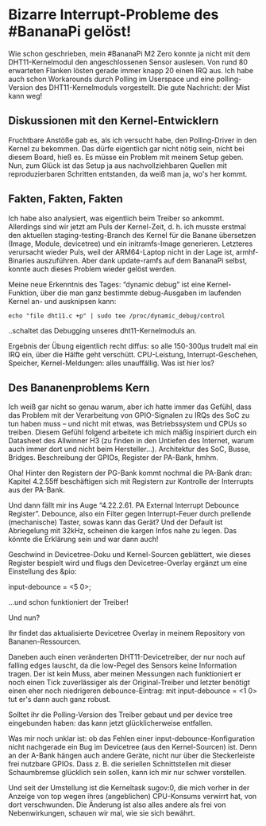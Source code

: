 # Bizarre Interrupt-Probleme des #BananaPi gelöst!

Wie schon geschrieben, mein #BananaPi M2 Zero konnte ja nicht mit dem DHT11-Kernelmodul den angeschlossenen Sensor auslesen. Von rund 80 erwarteten Flanken lösten gerade immer knapp 20 einen IRQ aus. Ich habe auch schon Workarounds durch Polling im Userspace und eine polling-Version des DHT11-Kernelmoduls vorgestellt. Die gute Nachricht: der Mist kann weg!

## Diskussionen mit den Kernel-Entwicklern

Fruchtbare Anstöße gab es, als ich versucht habe, den Polling-Driver in den Kernel zu bekommen. Das dürfe eigentlich gar nicht nötig sein, nicht bei diesem Board, hieß es. Es müsse ein Problem mit meinem Setup geben.
Nun, zum Glück ist das Setup ja aus nachvollziehbaren Quellen mit reproduzierbaren Schritten entstanden, da weiß man ja, wo's her kommt.

##  Fakten, Fakten, Fakten

Ich habe also analysiert, was eigentlich beim Treiber so ankommt. Allerdings sind wir jetzt am Puls der Kernel-Zeit, d. h. ich musste erstmal den aktuellen staging-testing-Branch des Kernel für die Banane übersetzen (Image, Module, devicetree) und ein initramfs-Image generieren. Letzteres verursacht wieder Puls, weil der ARM64-Laptop nicht in der Lage ist, armhf-Binaries auszuführen. Aber dank update-ramfs auf dem BananaPi selbst, konnte auch dieses Problem wieder gelöst werden.

Meine neue Erkenntnis des Tages: “dynamic debug” ist eine Kernel-Funktion, über die man ganz bestimmte debug-Ausgaben im laufenden Kernel an- und ausknipsen kann:

    echo "file dht11.c +p" | sudo tee /proc/dynamic_debug/control

..schaltet das Debugging unseres dht11-Kernelmoduls an.

Ergebnis der Übung eigentlich recht diffus: so alle 150-300µs trudelt mal ein IRQ ein, über die Hälfte geht verschütt.
CPU-Leistung, Interrupt-Geschehen, Speicher, Kernel-Meldungen: alles unauffällig. Was ist hier los?

## Des Bananenproblems Kern

Ich weiß gar nicht so genau warum, aber ich hatte immer das Gefühl, dass das Problem mit der Verarbeitung von GPIO-Signalen zu IRQs des SoC zu tun haben muss – und nicht mit etwas, was Betriebssystem und CPUs so treiben. Diesem Gefühl folgend arbeitete ich mich mäßig inspiriert durch ein Datasheet des Allwinner H3 (zu finden in den Untiefen des Internet, warum auch immer dort und nicht beim Hersteller...). Architektur des SoC, Busse, Bridges. Beschreibung der GPIOs, Register der PA-Bank, hmhm.

Oha! Hinter den Registern der PG-Bank kommt nochmal die PA-Bank dran: Kapitel 4.2.55ff beschäftigen sich mit Registern zur Kontrolle der Interrupts aus der PA-Bank.

Und dann fällt mir ins Auge “4.22.2.61. PA External Interrupt Debounce Register”. Debounce, also ein Filter gegen Interrupt-Feuer durch prellende (mechanische) Taster, sowas kann das Gerät? Und der Default ist Abriegelung mit 32kHz, scheinen die kargen Infos nahe zu legen. Das könnte die Erklärung sein und war dann auch!

Geschwind in Devicetree-Doku und Kernel-Sourcen geblättert, wie dieses Register bespielt wird und flugs den Devicetree-Overlay ergänzt um eine Einstellung des &pio:

   input-debounce = <5 0>;

...und schon funktioniert der Treiber!

Und nun?

Ihr findet das aktualisierte Devicetree Overlay in meinem Repository von Bananen-Ressourcen.

Daneben auch einen veränderten DHT11-Devicetreiber, der nur noch auf falling edges lauscht, da die low-Pegel des Sensors keine Information tragen. Der ist kein Muss, aber meinen Messungen nach funktioniert er noch einen Tick zuverlässiger als der Original-Treiber und letzter benötigt einen eher noch niedrigeren debounce-Eintrag: mit input-debounce = <1 0> tut er's dann auch ganz robust.

Solltet ihr die Polling-Version des Treiber gebaut und per device tree eingebunden haben: das kann jetzt glücklicherweise entfallen.

Was mir noch unklar ist: ob das Fehlen einer input-debounce-Konfiguration nicht nachgerade ein Bug im Devicetree (aus den Kernel-Sourcen) ist. Denn an der A-Bank hängen auch andere Geräte, nicht nur über die Steckerleiste frei nutzbare GPIOs. Dass z. B. die seriellen Schnittstellen mit dieser Schaumbremse glücklich sein sollen, kann ich mir nur schwer vorstellen.

Und seit der Umstellung ist die Kerneltask sugov:0, die mich vorher in der Anzeige von top wegen ihres (angeblichen) CPU-Konsums verwirrt hat, von dort verschwunden. Die Änderung ist also alles andere als frei von Nebenwirkungen, schauen wir mal, wie sie sich bewährt.

